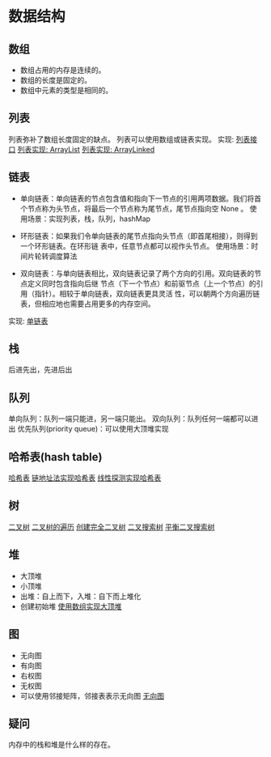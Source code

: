 # 数据结构

## 数组
- 数组占用的内存是连续的。
- 数组的长度是固定的。
- 数组中元素的类型是相同的。

## 列表
列表弥补了数组长度固定的缺点。
列表可以使用数组或链表实现。
实现:
[列表接口](./List.ts)
[列表实现: ArrayList](./ArrayList.ts)
[列表实现: ArrayLinked](./ArrayLinked.ts)

## 链表
- 单向链表：单向链表的节点包含值和指向下一节点的引用两项数据。我们将首
个节点称为头节点，将最后一个节点称为尾节点，尾节点指向空 None 。
使用场景：实现列表，栈，队列，hashMap

- 环形链表：如果我们令单向链表的尾节点指向头节点（即首尾相接），则得到一个环形链表。在环形链
表中，任意节点都可以视作头节点。
使用场景：时间片轮转调度算法

- 双向链表：与单向链表相比，双向链表记录了两个方向的引用。双向链表的节点定义同时包含指向后继
节点（下一个节点）和前驱节点（上一个节点）的引用（指针）。相较于单向链表，双向链表更具灵活
性，可以朝两个方向遍历链表，但相应地也需要占用更多的内存空间。

实现:
[单链表](./LinkedList.ts)


## 栈
后进先出，先进后出

## 队列
单向队列：队列一端只能进，另一端只能出。
双向队列：队列任何一端都可以进出
优先队列(priority queue)：可以使用大顶堆实现 

## 哈希表(hash table)
[哈希表](./hash-map/index.md)
[链地址法实现哈希表](./hash-map/LinkedHashMap.ts)
[线性探测实现哈希表](./hash-map/LinearHashMap.ts)

## 树
[二叉树](./tree/binary-tree.md)
[二叉树的遍历](./tree/BinaryTree.ts)
[创建完全二叉树](./tree/CompleteBinaryTree.ts)
[二叉搜索树](./tree/BinarySearchTree.ts)
[平衡二叉搜索树](./tree/AVLTree.ts)


## 堆
- 大顶堆
- 小顶堆
- 出堆：自上而下，入堆：自下而上堆化
- 创建初始堆
[使用数组实现大顶堆](./heap/MaxHeap.ts)

## 图
- 无向图
- 有向图
- 右权图
- 无权图
- 可以使用邻接矩阵，邻接表表示无向图
[无向图](./graph/graph.ts)

## 疑问
内存中的栈和堆是什么样的存在。
